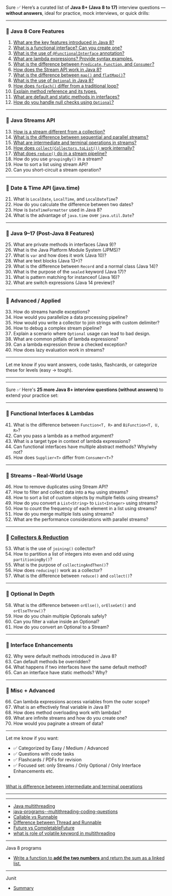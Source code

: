 Sure ✅ Here’s a curated list of **Java 8+ (Java 8 to 17)** interview questions — **without answers**, ideal for practice, mock interviews, or quick drills:

---

### 🔹 **Java 8 Core Features**

1. [What are the key features introduced in Java 8?](../java-8/001.md)
2. [What is a functional interface? Can you create one?](../java-8/002.md)
3. [What is the use of `@FunctionalInterface` annotation?](../java-8/002.md)
4. [What are lambda expressions? Provide syntax examples.](../java-8/003.md)
5. [What is the difference between `Predicate`, `Function`, and `Consumer`?](../java-8/004.md)
6. [How does the Stream API work in Java 8?](../java-8/005.md)
7. [What is the difference between `map()` and `flatMap()`?](../java-8/006.md)
8. [What is the use of `Optional` in Java 8?](../java-8/007.md)
9. [How does `forEach()` differ from a traditional loop?](../java-8/008.md)
10. [Explain method reference and its types.](../java-8/009.md)
11. [What are default and static methods in interfaces?](../java-8/java-8--what-are-default-and-static-methods-in-interfaces.md)
12. [How do you handle null checks using `Optional`?](../java-8/java-8--how-do-you-handle-null-checks-using-optional.md)

---

### 🔹 **Java Streams API**

13. [How is a stream different from a collection?](../java-8/java-8--how-is-a-stream-different-from-a-collection.md)
14. [What is the difference between sequential and parallel streams?](../java-8/java-8--what-is-the-difference-between-sequential-and-parallel-streams.md)
15. [What are intermediate and terminal operations in streams?](../java-8/java-8--what-are-intermediate-and-terminal-operations-in-streams.md)
16. [How does `collect(Collectors.toList())` work internally?](../java-8/java-8--how-does--collect-collectors-tolist---work-internally.md)
17. [What does `reduce()` do in a stream pipeline?](../java-8/java-8--what-does--reduce--do-in-a-stream-pipeline.md)
18. How do you use `groupingBy()` in a stream?
19. How to sort a list using stream API?
20. Can you short-circuit a stream operation?

---

### 🔹 **Date & Time API (java.time)**

21. What is `LocalDate`, `LocalTime`, and `LocalDateTime`?
22. How do you calculate the difference between two dates?
23. How is `DateTimeFormatter` used in Java 8?
24. What is the advantage of `java.time` over `java.util.Date`?

---

### 🔹 **Java 9–17 (Post-Java 8 Features)**

25. What are private methods in interfaces (Java 9)?
26. What is the Java Platform Module System (JPMS)?
27. What is `var` and how does it work (Java 10)?
28. What are text blocks (Java 13+)?
29. What is the difference between `Record` and a normal class (Java 14)?
30. What is the purpose of the `sealed` keyword (Java 17)?
31. What is pattern matching for instanceof (Java 16)?
32. What are switch expressions (Java 14 preview)?

---

### 🔹 **Advanced / Applied**

33. How do streams handle exceptions?
34. How would you parallelize a data processing pipeline?
35. How would you write a collector to join strings with custom delimiter?
36. How to debug a complex stream pipeline?
37. Explain a scenario where `Optional` usage can lead to bad design.
38. What are common pitfalls of lambda expressions?
39. Can a lambda expression throw a checked exception?
40. How does lazy evaluation work in streams?

---

Let me know if you want answers, code tasks, flashcards, or categorize these for levels (easy → tough).


---
---

Sure ✅ Here's **25 more Java 8+ interview questions (without answers)** to extend your practice set:

---

### 🔹 **Functional Interfaces & Lambdas**

41. What is the difference between `Function<T, R>` and `BiFunction<T, U, R>`?
42. Can you pass a lambda as a method argument?
43. What is a target type in context of lambda expressions?
44. Can functional interfaces have multiple abstract methods? Why/why not?
45. How does `Supplier<T>` differ from `Consumer<T>`?

---

### 🔹 **Streams – Real-World Usage**

46. How to remove duplicates using Stream API?
47. How to filter and collect data into a `Map` using streams?
48. How to sort a list of custom objects by multiple fields using streams?
49. How do you convert a `List<String>` to `List<Integer>` using streams?
50. How to count the frequency of each element in a list using streams?
51. How do you merge multiple lists using streams?
52. What are the performance considerations with parallel streams?

---

### 🔹 [**Collectors & Reduction**](../java-8/010.md)

53. What is the use of `joining()` collector?
54. How to partition a list of integers into even and odd using `partitioningBy()`?
55. What is the purpose of `collectingAndThen()`?
56. How does `reducing()` work as a collector?
57. What is the difference between `reduce()` and `collect()`?

---

### 🔹 **Optional In Depth**

58. What is the difference between `orElse()`, `orElseGet()` and `orElseThrow()`?
59. How do you chain multiple Optionals safely?
60. Can you filter a value inside an Optional?
61. How do you convert an Optional to a Stream?

---

### 🔹 **Interface Enhancements**

62. Why were default methods introduced in Java 8?
63. Can default methods be overridden?
64. What happens if two interfaces have the same default method?
65. Can an interface have static methods? Why?

---

### 🔹 **Misc + Advanced**

66. Can lambda expressions access variables from the outer scope?
67. What is an effectively final variable in Java 8?
68. How does method overloading work with lambdas?
69. What are infinite streams and how do you create one?
70. How would you paginate a stream of data?

---

Let me know if you want:

* ✅ Categorized by Easy / Medium / Advanced
* ✅ Questions with code tasks
* ✅ Flashcards / PDFs for revision
* ✅ Focused set: only Streams / Only Optional / Only Interface Enhancements etc.
* 


[What is difference between intermediate and terminal operations](../java-8/java-8--what-is-difference-between-intermediate-and-terminal-operations.md)

---
---
- [Java multithreading](./java-multithreading.md)
- [java-programs--multithreading-coding-questions](../java-8/programs/java-programs--multithreading-coding-questions.md)
- [Callable vs Runnable](../java/multithreading/java--multithreading--callable-vs-runnable.md)
- [Difference between Thread and Runnable](../java/multithreading/java--multithreading--difference-between-thread-and-runnable.md)
- [Future vs CompletableFuture](../java/multithreading/java--multithreading--future-vs-completablefuture.md)
- [what is role of volatile keyword in multithreading](../java/multithreading/java-multithreading--what-is-role-of-volatile-keyword-in-multithreading.md)


---

Java 8 programs  
- [Write a function to **add the two numbers** and return the sum as a linked list.](https://github.com/sameer05515/java-playground/blob/main/java-coding-practice/src/main/java/com/coding/practice/interview/questions/leetcode/q4/problem.md)


---

Junit

- [Summary](../java/junit/summary.md)